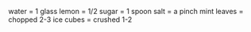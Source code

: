 water = 1 glass
lemon = 1/2
sugar = 1 spoon
salt = a pinch
mint leaves = chopped 2-3
ice cubes = crushed 1-2